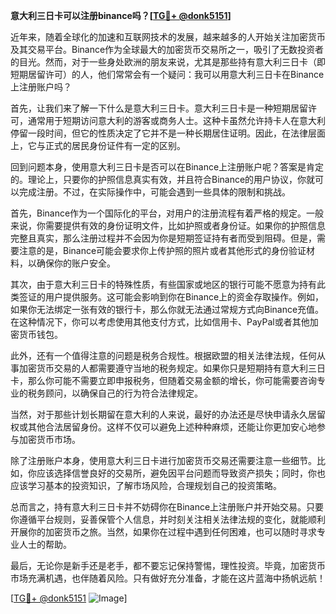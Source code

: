 **意大利三日卡可以注册binance吗？[[TG💪+ @donk5151](https://t.me/s/donk5151)]**

近年来，随着全球化的加速和互联网技术的发展，越来越多的人开始关注加密货币及其交易平台。Binance作为全球最大的加密货币交易所之一，吸引了无数投资者的目光。然而，对于一些身处欧洲的朋友来说，尤其是那些持有意大利三日卡（即短期居留许可）的人，他们常常会有一个疑问：我可以用意大利三日卡在Binance上注册账户吗？

首先，让我们来了解一下什么是意大利三日卡。意大利三日卡是一种短期居留许可，通常用于短期访问意大利的游客或商务人士。这种卡虽然允许持卡人在意大利停留一段时间，但它的性质决定了它并不是一种长期居住证明。因此，在法律层面上，它与正式的居民身份证件有一定的区别。

回到问题本身，使用意大利三日卡是否可以在Binance上注册账户呢？答案是肯定的。理论上，只要你的护照信息真实有效，并且符合Binance的用户协议，你就可以完成注册。不过，在实际操作中，可能会遇到一些具体的限制和挑战。

首先，Binance作为一个国际化的平台，对用户的注册流程有着严格的规定。一般来说，你需要提供有效的身份证明文件，比如护照或者身份证。如果你的护照信息完整且真实，那么注册过程并不会因为你是短期签证持有者而受到阻碍。但是，需要注意的是，Binance可能会要求你上传护照的照片或者其他形式的身份验证材料，以确保你的账户安全。

其次，由于意大利三日卡的特殊性质，有些国家或地区的银行可能不愿意为持有此类签证的用户提供服务。这可能会影响到你在Binance上的资金存取操作。例如，如果你无法绑定一张有效的银行卡，那么你就无法通过常规方式向Binance充值。在这种情况下，你可以考虑使用其他支付方式，比如信用卡、PayPal或者其他加密货币钱包。

此外，还有一个值得注意的问题是税务合规性。根据欧盟的相关法律法规，任何从事加密货币交易的人都需要遵守当地的税务规定。如果你只是短期持有意大利三日卡，那么你可能不需要立即申报税务，但随着交易金额的增长，你可能需要咨询专业的税务顾问，以确保自己的行为符合法律规定。

当然，对于那些计划长期留在意大利的人来说，最好的办法还是尽快申请永久居留权或其他合法居留身份。这样不仅可以避免上述种种麻烦，还能让你更加安心地参与加密货币市场。

除了注册账户本身，使用意大利三日卡进行加密货币交易还需要注意一些细节。比如，你应该选择信誉良好的交易所，避免因平台问题而导致资产损失；同时，你也应该学习基本的投资知识，了解市场风险，合理规划自己的投资策略。

总而言之，持有意大利三日卡并不妨碍你在Binance上注册账户并开始交易。只要你遵循平台规则，妥善保管个人信息，并时刻关注相关法律法规的变化，就能顺利开展你的加密货币之旅。当然，如果你在过程中遇到任何困难，也可以随时寻求专业人士的帮助。

最后，无论你是新手还是老手，都不要忘记保持警惕，理性投资。毕竟，加密货币市场充满机遇，也伴随着风险。只有做好充分准备，才能在这片蓝海中扬帆远航！

[[TG💪+ @donk5151](https://t.me/s/donk5151) ![Image](https://i.postimg.cc/rwNCRYN7/Snipaste-2025-04-30-17-27-05.png)]